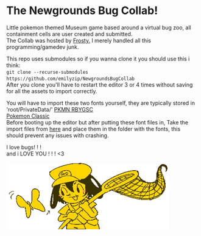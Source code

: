# The Newgrounds Bug Collab!
 Little pokemon themed Museum game based around a virtual bug zoo, all containment cells are user created and submitted.  
 The Collab was hosted by [Frosty.](https://frosty.newgrounds.com/) I merely handled all this programming/gamedev junk.  

 This repo uses submodules so if you wanna clone it you should use this i think:  
 `git clone --recurse-submodules https://github.com/emilyzip/NewgroundsBugCollab`   
 After you clone you'll have to restart the editor 3 or 4 times without saving for all the assets to import correctly.  
 
 You will have to import these two fonts yourself, they are typically stored in 'root/PrivateData/' 
 [PKMN RBYGSC](https://www.dafont.com/pkmn-rbygsc.font)  
 [Pokemon Classic](https://www.dafont.com/pokemon-classic.font)  
 Before booting up the editor but after putting these font files in, Take the import files from [here](https://github.com/emilyzip/NewgroundsBugCollab/tree/main/FontImports) and place them in the folder with the fonts, this should prevent any issues with crashing.

 I love bugs! ! !  
 and i LOVE YOU ! ! ! <3  
  
 ![banner](https://github.com/emilyzip/BugAssets/blob/75c8a97a465449b7fb626f34768fcdad06e2aeed/bugbanner.png)
